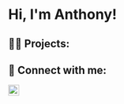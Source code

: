 <h1>Hi, I'm Anthony!</h1>

<h2>👨‍💻 Projects:</h2>

<h2> 🤳 Connect with me:</h2>


[<img align="left" alt="AnthonyGomez | LinkedIn" width="22px" src="https://cdn.jsdelivr.net/npm/simple-icons@v3/icons/linkedin.svg" />][linkedin]


[linkedin]: https://www.linkedin.com/in/anthonygomez0920/
